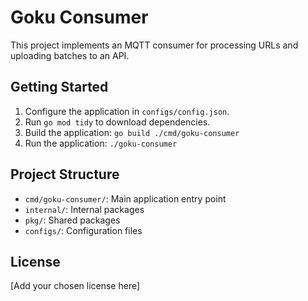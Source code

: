 # Goku Consumer

This project implements an MQTT consumer for processing URLs and uploading batches to an API.

## Getting Started

1. Configure the application in `configs/config.json`.
2. Run `go mod tidy` to download dependencies.
3. Build the application: `go build ./cmd/goku-consumer`
4. Run the application: `./goku-consumer`

## Project Structure

- `cmd/goku-consumer/`: Main application entry point
- `internal/`: Internal packages
- `pkg/`: Shared packages
- `configs/`: Configuration files

## License

[Add your chosen license here]
